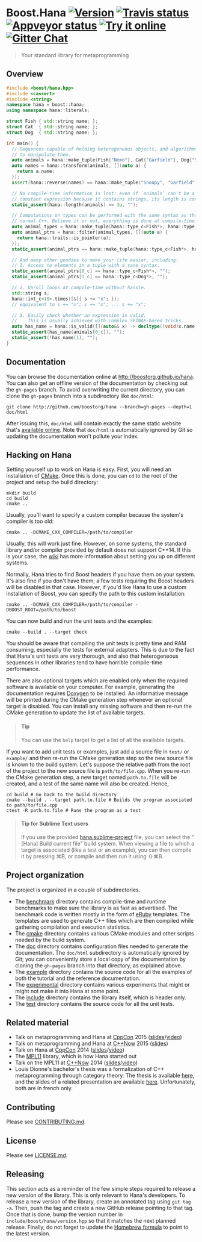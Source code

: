 # Boost.Hana <a target="_blank" href="http://semver.org">![Version][badge.version]</a> <a target="_blank" href="https://travis-ci.org/boostorg/hana">![Travis status][badge.Travis]</a> <a target="_blank" href="https://ci.appveyor.com/project/ldionne/hana">![Appveyor status][badge.Appveyor]</a> <a target="_blank" href="http://melpon.org/wandbox/permlink/g4ozIK33ITDtyGa3">![Try it online][badge.wandbox]</a> <a target="_blank" href="https://gitter.im/boostorg/hana">![Gitter Chat][badge.Gitter]</a>

> Your standard library for metaprogramming

## Overview
<!-- Important: keep this in sync with example/overview.cpp -->
```cpp
#include <boost/hana.hpp>
#include <cassert>
#include <string>
namespace hana = boost::hana;
using namespace hana::literals;

struct Fish { std::string name; };
struct Cat  { std::string name; };
struct Dog  { std::string name; };

int main() {
  // Sequences capable of holding heterogeneous objects, and algorithms
  // to manipulate them.
  auto animals = hana::make_tuple(Fish{"Nemo"}, Cat{"Garfield"}, Dog{"Snoopy"});
  auto names = hana::transform(animals, [](auto a) {
    return a.name;
  });
  assert(hana::reverse(names) == hana::make_tuple("Snoopy", "Garfield", "Nemo"));

  // No compile-time information is lost: even if `animals` can't be a
  // constant expression because it contains strings, its length is constexpr.
  static_assert(hana::length(animals) == 3u, "");

  // Computations on types can be performed with the same syntax as that of
  // normal C++. Believe it or not, everything is done at compile-time.
  auto animal_types = hana::make_tuple(hana::type_c<Fish*>, hana::type_c<Cat&>, hana::type_c<Dog*>);
  auto animal_ptrs = hana::filter(animal_types, [](auto a) {
    return hana::traits::is_pointer(a);
  });
  static_assert(animal_ptrs == hana::make_tuple(hana::type_c<Fish*>, hana::type_c<Dog*>), "");

  // And many other goodies to make your life easier, including:
  // 1. Access to elements in a tuple with a sane syntax.
  static_assert(animal_ptrs[0_c] == hana::type_c<Fish*>, "");
  static_assert(animal_ptrs[1_c] == hana::type_c<Dog*>, "");

  // 2. Unroll loops at compile-time without hassle.
  std::string s;
  hana::int_c<10>.times([&]{ s += "x"; });
  // equivalent to s += "x"; s += "x"; ... s += "x";

  // 3. Easily check whether an expression is valid.
  //    This is usually achieved with complex SFINAE-based tricks.
  auto has_name = hana::is_valid([](auto&& x) -> decltype((void)x.name) { });
  static_assert(has_name(animals[0_c]), "");
  static_assert(!has_name(1), "");
}
```


## Documentation
You can browse the documentation online at http://boostorg.github.io/hana.
You can also get an offline version of the documentation by checking out
the `gh-pages` branch. To avoid overwriting the current directory, you
can clone the `gh-pages` branch into a subdirectory like `doc/html`:
```shell
git clone http://github.com/boostorg/hana --branch=gh-pages --depth=1 doc/html
```

After issuing this, `doc/html` will contain exactly the same static website
that's [available online][Hana.docs]. Note that `doc/html` is automatically
ignored by Git so updating the documentation won't pollute your index.


## Hacking on Hana
Setting yourself up to work on Hana is easy. First, you will need an
installation of [CMake][]. Once this is done, you can `cd` to the root
of the project and setup the build directory:
```shell
mkdir build
cd build
cmake ..
```

Usually, you'll want to specify a custom compiler because the system's
compiler is too old:
```shell
cmake .. -DCMAKE_CXX_COMPILER=/path/to/compiler
```

Usually, this will work just fine. However, on some systems, the standard
library and/or compiler provided by default does not support C++14. If
this is your case, the [wiki][Hana.wiki] has more information about
setting you up on different systems.

Normally, Hana tries to find Boost headers if you have them on your system.
It's also fine if you don't have them; a few tests requiring the Boost headers
will be disabled in that case. However, if you'd like Hana to use a custom
installation of Boost, you can specify the path to this custom installation:
```shell
cmake .. -DCMAKE_CXX_COMPILER=/path/to/compiler -DBOOST_ROOT=/path/to/boost
```

You can now build and run the unit tests and the examples:
```shell
cmake --build . --target check
```

You should be aware that compiling the unit tests is pretty time and RAM
consuming, especially the tests for external adapters. This is due to the
fact that Hana's unit tests are very thorough, and also that heterogeneous
sequences in other libraries tend to have horrible compile-time performance.

There are also optional targets which are enabled only when the required
software is available on your computer. For example, generating the
documentation requires [Doxygen][] to be installed. An informative message
will be printed during the CMake generation step whenever an optional target
is disabled. You can install any missing software and then re-run the CMake
generation to update the list of available targets.

> #### Tip
> You can use the `help` target to get a list of all the available targets.

If you want to add unit tests or examples, just add a source file in `test/`
or `example/` and then re-run the CMake generation step so the new source
file is known to the build system. Let's suppose the relative path from the
root of the project to the new source file is `path/to/file.cpp`. When you
re-run the CMake generation step, a new target named `path.to.file` will be
created, and a test of the same name will also be created. Hence,
```shell
cd build # Go back to the build directory
cmake --build . --target path.to.file # Builds the program associated to path/to/file.cpp
ctest -R path.to.file # Runs the program as a test
```

> #### Tip for Sublime Text users
> If you use the provided [hana.sublime-project](hana.sublime-project) file,
> you can select the "[Hana] Build current file" build system. When viewing a
> file to which a target is associated (like a test or an example), you can
> then compile it by pressing ⌘B, or compile and then run it using ⇧⌘B.


## Project organization
The project is organized in a couple of subdirectories.
- The [benchmark](benchmark) directory contains compile-time and runtime
  benchmarks to make sure the library is as fast as advertised. The benchmark
  code is written mostly in the form of [eRuby][] templates. The templates
  are used to generate C++ files which are then compiled while gathering
  compilation and execution statistics.
- The [cmake](cmake) directory contains various CMake modules and other
  scripts needed by the build system.
- The [doc](doc) directory contains configuration files needed to generate
  the documentation. The `doc/html` subdirectory is automatically ignored
  by Git; you can conveniently store a local copy of the documentation by
  cloning the `gh-pages` branch into that directory, as explained above.
- The [example](example) directory contains the source code for all the
  examples of both the tutorial and the reference documentation.
- The [experimental](experimental) directory contains various experiments that
  might or might not make it into Hana at some point.
- The [include](include) directory contains the library itself, which is
  header only.
- The [test](test) directory contains the source code for all the unit tests.


## Related material
- Talk on metaprogramming and Hana at [CppCon][] 2015 ([slides](http://ldionne.com/hana-cppcon-2015)/[video](https://youtu.be/cg1wOINjV9U))
- Talk on metaprogramming and Hana at [C++Now][] 2015 ([slides](http://ldionne.com/hana-cppnow-2015))
- Talk on Hana at [CppCon][] 2014 ([slides](http://ldionne.com/hana-cppcon-2014)/[video](https://youtu.be/L2SktfaJPuU))
- The [MPL11][] library, which is how Hana started out
- Talk on the MPL11 at [C++Now][] 2014 ([slides](http://ldionne.com/mpl11-cppnow-2014)/[video](https://youtu.be/8c0aWLuEO0Y))
- Louis Dionne's bachelor's thesis was a formalization of C++ metaprogramming through
  category theory. The thesis is available [here](https://github.com/ldionne/hana-thesis/blob/gh-pages/main.pdf),
  and the slides of a related presentation are available [here](http://ldionne.com/hana-thesis).
  Unfortunately, both are in french only.


## Contributing
Please see [CONTRIBUTING.md](CONTRIBUTING.md).


## License
Please see [LICENSE.md](LICENSE.md).


## Releasing
This section acts as a reminder of the few simple steps required to release a
new version of the library. This is only relevant to Hana's developers. To
release a new version of the library, create an annotated tag using `git tag -a`.
Then, push the tag and create a new GitHub release pointing to that tag.
Once that is done, bump the version number in `include/boost/hana/version.hpp`
so that it matches the next planned release. Finally, do not forget to update
the [Homebrew formula][] to point to the latest version.


<!-- Links -->
[badge.Appveyor]: https://ci.appveyor.com/api/projects/status/github/boostorg/hana?svg=true&branch=master
[badge.Gitter]: https://img.shields.io/badge/gitter-join%20chat-blue.svg
[badge.Travis]: https://travis-ci.org/boostorg/hana.svg?branch=master
[badge.version]: https://badge.fury.io/gh/boostorg%2Fhana.svg
[badge.Wandbox]: https://img.shields.io/badge/try%20it-online-blue.svg
[C++Now]: http://cppnow.org
[CMake]: http://www.cmake.org
[CppCon]: http://cppcon.org
[Doxygen]: http://www.doxygen.org
[eRuby]: http://en.wikipedia.org/wiki/ERuby
[Hana.docs]: http://boostorg.github.io/hana
[Hana.wiki]: https://github.com/boostorg/hana/wiki
[Homebrew formula]: https://github.com/Homebrew/homebrew-core/blob/master/Formula/hana.rb
[MPL11]: http://github.com/ldionne/mpl11
